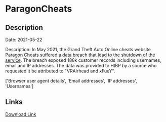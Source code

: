 # ParagonCheats

## Description

Date: 2021-05-22

Description:
In May 2021, the Grand Theft Auto Online cheats website <a href="https://screenrant.com/gta-online-cheater-mod-shut-down/" target="_blank" rel="noopener">Paragon Cheats suffered a data breach that lead to the shutdown of the service</a>. The breach exposed 188k customer records including usernames, email and IP addresses. The data was provided to HIBP by a source who requested it be attributed to &quot;VRAirhead and xFueY&quot;.


['Browser user agent details', 'Email addresses', 'IP addresses', 'Usernames']

## Links

[Download Link](https://link-to.net/1229997/266.3371241629192/dynamic/?r=cGFyYWdvbmNoZWF0cy5jb20=)